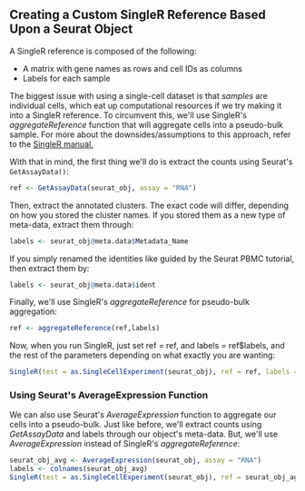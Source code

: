 ## Creating a Custom SingleR Reference Based Upon a Seurat Object

A SingleR reference is composed of the following: 
- A matrix with gene names as rows and cell IDs as columns
- Labels for each sample

The biggest issue with using a single-cell dataset is that *samples* are individual cells, which eat up computational resources if we 
try making it into a SingleR reference. To circumvent this, we'll use SingleR's *aggregateReference* 
function that will aggregate cells into a pseudo-bulk sample. For more about the downsides/assumptions to this approach, refer
to the [SingleR manual.](https://bioconductor.org/packages/devel/bioc/vignettes/SingleR/inst/doc/SingleR.html#6_reference_options)

With that in mind, the first thing we'll do is extract the counts using Seurat's `GetAssayData()`:

```r 
ref <- GetAssayData(seurat_obj, assay = "RNA")
```

Then, extract the annotated clusters. The exact code will differ, depending on how you stored the cluster names. If you stored them as a new type of meta-data, extract them through: 

```r 
labels <- seurat_obj@meta.data$Metadata_Name 
```

If you simply renamed the identities like guided by the Seurat PBMC tutorial, then extract them by:

```r 
labels <- seurat_obj@meta.data$ident 
```

Finally, we'll use SingleR's *aggregateReference* for pseudo-bulk aggregation:

```r 
ref <- aggregateReference(ref,labels)
```

Now, when you run SingleR, just set ref = ref, and labels = ref$labels, and the rest of the parameters depending on what exactly you are wanting: 

``` r 
SingleR(test = as.SingleCellExperiment(seurat_obj), ref = ref, labels = labels, method = "single")
```

### Using Seurat's AverageExpression Function
We can also use Seurat's *AverageExpression* function to aggregate our cells into a pseudo-bulk. Just like before, we'll extract counts using *GetAssayData* and labels through our object's meta-data. But, we'll use *AverageExpression* instead of SingleR's *aggregateReference*:

```r
seurat_obj_avg <- AverageExpression(seurat_obj, assay = "RNA")
labels <- colnames(seurat_obj_avg)
SingleR(test = as.SingleCellExperiment(seurat_obj), ref = seurat_obj_ag, labels = labels, method = "desired_method")
```
